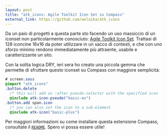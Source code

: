 ```yaml
---
layout: post
title: "atk_icons: Agile Toolkit Icon Set su Compass"
external_link: https://github.com/welaika/atk_icons
---
```


Da un paio di progetti a questa parte sto facendo un uso massiccio di un iconset non particolarmente conosciuto: [Agile Toolkit Icon Set](http://www.agiletech.ie/blog/128x16x16). Trattasi di 128 iconcine 16x16 da poter utilizzare in un sacco di contesti, e che con uno sforzo minimo rendono immediatamente più attraente, usabile e caratterizzante un sito.

Con la solita logica DRY, ieri sera ho creato una piccola gemma che permette di sfruttare questo iconset su Compass con maggiore semplicità:

```sass
# screen.sass
@import "atk_icons"
.button.delete
  /* this will add an :after pseudo-selector with the specified icon
  @include atk-icon-pseudo("basic-ex")
.button.add span.icon
  /* you can also set the icon to a sub-element
  @include atk-icon("basic-plus")
```

Per maggiori informazioni su come installare questa estensione Compass, consultate il [`README`](https://github.com/welaika/atk_icons). Spero vi possa essere utile!
